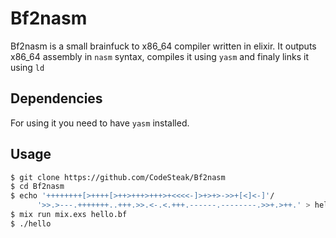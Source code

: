 # Bf2nasm

Bf2nasm is a small brainfuck to x86_64 compiler written in elixir. It outputs x86_64
assembly in `nasm` syntax, compiles it using `yasm` and finaly links it using `ld`

## Dependencies

For using it you need to have `yasm` installed.

## Usage

```bash
$ git clone https://github.com/CodeSteak/Bf2nasm
$ cd Bf2nasm
$ echo '++++++++[>++++[>++>+++>+++>+<<<<-]>+>+>->>+[<]<-]'/
      '>>.>---.+++++++..+++.>>.<-.<.+++.------.--------.>>+.>++.' > hello.bf
$ mix run mix.exs hello.bf
$ ./hello
```
